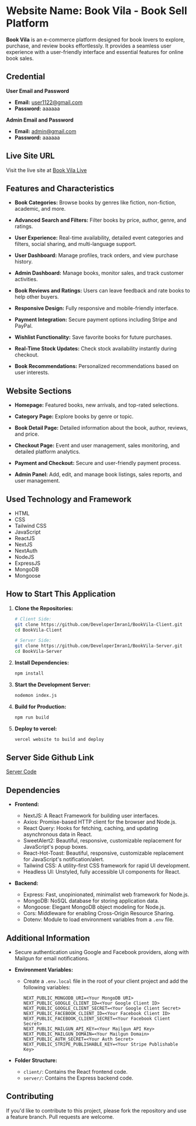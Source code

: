 # Website Name: Book Vila - Book Sell Platform

**Book Vila**  is an e-commerce platform designed for book lovers to explore, purchase, and review books effortlessly. It provides a seamless user experience with a user-friendly interface and essential features for online book sales.

## Credential

**User Email and Password**
- **Email:** user1122@gmail.com
- **Password:** aaaaaa

**Admin Email and Password**
- **Email:** admin@gmail.com
- **Password:** aaaaaa

## Live Site URL
Visit the live site at [Book Vila Live](https://book-vila-client.vercel.app/)

## Features and Characteristics
- **Book Categories:** 
  Browse books by genres like fiction, non-fiction, academic, and more.

- **Advanced Search and Filters:** 
  Filter books by price, author, genre, and ratings.

- **User Experience:** 
  Real-time availability, detailed event categories and filters, social sharing, and multi-language support.

- **User Dashboard:** 
  Manage profiles, track orders, and view purchase history.

- **Admin Dashboard:** 
  Manage books, monitor sales, and track customer activities.
  
- **Book Reviews and Ratings:**
  Users can leave feedback and rate books to help other buyers.

- **Responsive Design:**
  Fully responsive and mobile-friendly interface.

- **Payment Integration:**
  Secure payment options including Stripe and PayPal.

- **Wishlist Functionality:**
  Save favorite books for future purchases.
  
- **Real-Time Stock Updates:**
  Check stock availability instantly during checkout.

- **Book Recommendations:**
  Personalized recommendations based on user interests.
  

## Website Sections
- **Homepage:**
Featured books, new arrivals, and top-rated selections.

- **Category Page:**
Explore books by genre or topic.

- **Book Detail Page:**
Detailed information about the book, author, reviews, and price.

- **Checkout Page:**
Event and user management, sales monitoring, and detailed platform analytics.

- **Payment and Checkout:**
Secure and user-friendly payment process.

- **Admin Panel:**
Add, edit, and manage book listings, sales reports, and user management.


## Used Technology and Framework 
- HTML
- CSS
- Tailwind CSS
- JavaScript
- ReactJS
- NextJS
- NextAuth
- NodeJS
- ExpressJS
- MongoDB
- Mongoose

## How to Start This Application

1. **Clone the Repositories:**
    ```sh
    # Client Side:
    git clone https://github.com/DeveloperImran1/BookVila-Client.git
    cd BookVila-Client

    # Server Side:
    git clone https://github.com/DeveloperImran1/BookVila-Server.git
    cd BookVila-Server
    ```

2. **Install Dependencies:**
    ```sh
    npm install
    ```

3. **Start the Development Server:**
    ```sh
    nodemon index.js
    ```

4. **Build for Production:**
    ```sh
    npm run build
    ```

5. **Deploy to vercel:**
    ```sh
    vercel website to build and deploy
    ```

## Server Side Github Link
[Server Code](https://github.com/DeveloperImran1/BookVila-Server)

## Dependencies

- **Frontend:**
  - NextJS: A React Framework for building user interfaces.
  - Axios: Promise-based HTTP client for the browser and Node.js.
  - React Query: Hooks for fetching, caching, and updating asynchronous data in React.
  - SweetAlert2: Beautiful, responsive, customizable replacement for JavaScript's popup boxes.
  - React-Hot-Toast: Beautiful, responsive, customizable replacement for JavaScript's notification/alert.
  - Tailwind CSS: A utility-first CSS framework for rapid UI development.
  - Headless UI: Unstyled, fully accessible UI components for React.

- **Backend:**
  - Express: Fast, unopinionated, minimalist web framework for Node.js.
  - MongoDB: NoSQL database for storing application data.
  - Mongoose: Elegant MongoDB object modeling for Node.js.
  - Cors: Middleware for enabling Cross-Origin Resource Sharing.
  - Dotenv: Module to load environment variables from a `.env` file.

## Additional Information
  - Secure authentication using Google and Facebook providers, along with Mailgun for email notifications.
    
- **Environment Variables:**
  - Create a `.env.local` file in the root of your client project and add the following variables:
    ```plaintext
    NEXT_PUBLIC_MONGODB_URI=<Your MongoDB URI>
    NEXT_PUBLIC_GOOGLE_CLIENT_ID=<Your Google Client ID>
    NEXT_PUBLIC_GOOGLE_CLIENT_SECRET=<Your Google Client Secret>
    NEXT_PUBLIC_FACEBOOK_CLIENT_ID=<Your Facebook Client ID>
    NEXT_PUBLIC_FACEBOOK_CLIENT_SECRET=<Your Facebook Client Secret>
    NEXT_PUBLIC_MAILGUN_API_KEY=<Your Mailgun API Key>
    NEXT_PUBLIC_MAILGUN_DOMAIN=<Your Mailgun Domain>
    NEXT_PUBLIC_AUTH_SECRET=<Your Auth Secret>
    NEXT_PUBLIC_STRIPE_PUBLISHABLE_KEY=<Your Stripe Publishable Key>

    ```

- **Folder Structure:**
  - `client/`: Contains the React frontend code.
  - `server/`: Contains the Express backend code.

## Contributing

If you'd like to contribute to this project, please fork the repository and use a feature branch. Pull requests are welcome.

